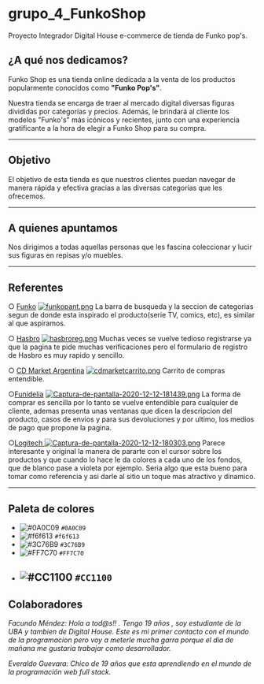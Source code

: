 # grupo_4_FunkoShop
Proyecto Integrador Digital House e-commerce de tienda de Funko pop's.

##   ¿A qué nos dedicamos?

Funko Shop es una tienda online dedicada a la venta de los productos popularmente conocidos como **"Funko Pop's"**.

Nuestra tienda se encarga de traer al mercado digital diversas figuras divididas por categorías y precios. Además, le brindará al cliente los modelos "Funko's" más icónicos y recientes, junto con una experiencia gratificante a la hora de elegir a Funko Shop para su compra.

-------------------------------------------------------
## Objetivo

El objetivo de esta tienda es que nuestros clientes puedan navegar de manera rápida y efectiva gracias a las diversas categorías que les ofrecemos.

-------------------------------------------------------
##  A quienes apuntamos

Nos dirigimos a todas aquellas personas que les fascina coleccionar y lucir sus figuras en repisas y/o muebles.

-------------------------------------------------------
## Referentes
○ [Funko](https://www.funko.com/ "Funko") 
[![funkopant.png](https://i.postimg.cc/jSyzKKkP/funkopant.png)](https://postimg.cc/qNMtxfrv)
La barra de busqueda y la seccion de categorias segun de donde esta inspirado el producto(serie TV, comics, etc), es similar al que aspiramos.

 ○ [Hasbro](https://www.tiendahasbro.com/ "Hasbro")
[![hasbroreg.png](https://i.postimg.cc/5NYrBY6J/hasbroreg.png)](https://postimg.cc/HVm3HLwv)
Muchas veces se vuelve tedioso registrarse ya que la pagina te pide muchas verificaciones pero el formulario de registro de Hasbro es muy rapido y sencillo.

 ○ [CD Market Argentina](https://www.cdmarket.com.ar/ "CD Market Argentina")
 [![cdmarketcarrito.png](https://i.postimg.cc/k4ZgHR9C/cdmarketcarrito.png)](https://postimg.cc/R67m6FNp)
 Carrito de compras  entendible.
 
 ○[Funidelia](https://www.funidelia.com.ar/ "Funidelia")
 [![Captura-de-pantalla-2020-12-12-181439.png](https://i.postimg.cc/Vvb1SzTW/Captura-de-pantalla-2020-12-12-181439.png)](https://postimg.cc/RJ92yxvW)
 La forma de comprar es sencilla por lo tanto se vuelve entendible para cualquier  de cliente, ademas presenta unas ventanas que dicen la descripcion del producto, casos de envios y para sus devoluciones y por ultimo, los medios de pago que propone la pagina.
  
  ○[Logitech ](https://www.logitechstore.com.ar/?gclid=Cj0KCQiA8dH-BRD_ARIsAC24umYNxRf_ZSy00NevJFsFTkJEfeQJhWQ5kvW26SMMwyJLLDraSlIUZe8aAmucEALw_wcB "Logitech ")
  [![Captura-de-pantalla-2020-12-12-180303.png](https://i.postimg.cc/yxnxP1n4/Captura-de-pantalla-2020-12-12-180303.png)](https://postimg.cc/tnZ9RHL2)
  Parece interesante y original la manera de pararte con el cursor sobre los productos y  que cuando lo hace le da colores a cada uno de los fondos, que de blanco pase a violeta por ejemplo. Seria algo que esta bueno para tomar como referencia y asi darle al sitio un toque mas atractivo y dinamico.
  
  -------------------------------------------------------
  ## Paleta de colores

* ![#0A0C09](https://via.placeholder.com/15/0A0C09/000000?text=+) `#0A0C09`
* ![#f6f613](https://via.placeholder.com/15/f6f613/000000?text=+) `#f6f613`
* ![#3C76B9](https://via.placeholder.com/15/3C76B9/000000?text=+) `#3C76B9`
* ![#FF7C70](https://via.placeholder.com/15/FF7C70/000000?text=+) `#FF7C70`
* ![#CC1100](https://via.placeholder.com/15/CC1100/000000?text=+) `#CC1100`
  -------------------------------------------------------
##  Colaboradores

*Facundo Méndez:  Hola a tod@s!! . Tengo 19 años , soy estudiante de la UBA y tambien  de Digital House. Este es mi primer contacto con el mundo de la programacion pero  voy a meterle mucha garra porque el dia de mañana me gustaria trabajar como desarrollador.*

*Everaldo Guevara: Chico de 19 años que esta aprendiendo en el mundo de la programación web full stack.*
